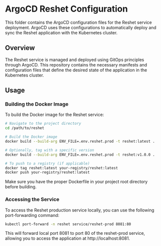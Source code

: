 # ArgoCD Reshet Configuration

This folder contains the ArgoCD configuration files for the Reshet service deployment. ArgoCD uses these configurations to automatically deploy and sync the Reshet application with the Kubernetes cluster.

## Overview

The Reshet service is managed and deployed using GitOps principles through ArgoCD. This repository contains the necessary manifests and configuration files that define the desired state of the application in the Kubernetes cluster.

## Usage

### Building the Docker Image
To build the Docker image for the Reshet service:

```bash
# Navigate to the project directory
cd /path/to/reshet

# Build the Docker image
docker build --build-arg ENV_FILE=.env.reshet.prod -t reshet:latest .

# Optionally, tag with a specific version
docker build --build-arg ENV_FILE=.env.reshet.prod -t reshet:v1.0.0 .

# To push to a registry (if applicable)
docker tag reshet:latest your-registry/reshet:latest
docker push your-registry/reshet:latest
```

Make sure you have the proper Dockerfile in your project root directory before building.

### Accessing the Service

To access the Reshet production service locally, you can use the following port-forwarding command:

```bash
kubectl port-forward -n reshet service/reshet-prod 8081:80
```

This will forward local port 8081 to port 80 of the reshet-prod service, allowing you to access the application at http://localhost:8081.